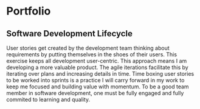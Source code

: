 # Portfolio

## Software Development Lifecycle 

User stories get created by the development team thinking about requirements by putting themselves in the shoes of their users. This exercise keeps all development user-centric. This approach means I am developing a more valuable product. The agile iterations facilitate this by iterating over plans and increasing details in time. Time boxing user stories to be worked into sprints is a practice I will carry forward in my work to keep me focused and building value with momentum. To be a good team member in software development, one must be fully engaged and fully commited to learning and quality. 
